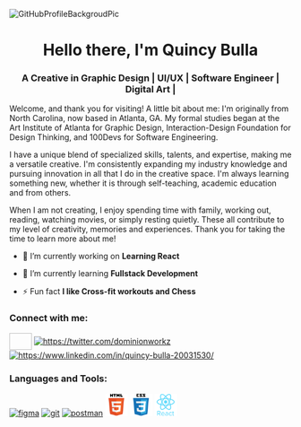 ![GitHubProfileBackgroudPic](https://github.com/dominionworkz/dominionworkz/assets/37887069/ead12e4d-20e9-45f5-8521-a8e8ed51140b)

<h1 align="center">Hello there, I'm Quincy Bulla</h1>
<h3 align="center">A Creative in Graphic Design | UI/UX | Software Engineer | Digital Art |</h3>

<p>Welcome, and thank you for visiting! A little bit about me: I'm originally from North Carolina, now based in Atlanta, GA. My formal studies began at the Art Institute of Atlanta for Graphic Design, Interaction-Design Foundation for Design Thinking, and 100Devs for Software Engineering.

I have a unique blend of specialized skills, talents, and expertise, making me a versatile creative. I'm consistently expanding my industry knowledge and pursuing innovation in all that I do in the creative space. I'm always learning something new, whether it is through self-teaching, academic education and from others.

When I am not creating, I enjoy spending time with family, working out, reading, watching movies, or simply resting quietly. These all contribute to my level of creativity, memories and experiences. Thank you for taking the time to learn more about me! </p>

- 🔭 I’m currently working on **Learning React**

- 🌱 I’m currently learning **Fullstack Development**

- ⚡ Fun fact **I like Cross-fit workouts and Chess**

<h3 align="left">Connect with me:</h3>
<p align="left">
<a href="https://www.dominionworkz.com/" target="blank"><img align="center" height="30" width="40"/></a>
<a href="https://twitter.com/dominionworkz" target="blank"><img align="center" src="https://raw.githubusercontent.com/rahuldkjain/github-profile-readme-generator/master/src/images/icons/Social/twitter.svg" alt="https://twitter.com/dominionworkz" height="30" width="40"/></a>
<a href="https://www.linkedin.com/in/quincy-bulla-20031530/" target="blank"><img align="center" src="https://raw.githubusercontent.com/rahuldkjain/github-profile-readme-generator/master/src/images/icons/Social/linked-in-alt.svg" alt="https://www.linkedin.com/in/quincy-bulla-20031530/" height="30" width="40" /></a>
</p>
<h3 align="left">Languages and Tools:</h3>
<p align="left">
<a href="https://www.figma.com/" target="_blank" rel="noreferrer"><img src="https://www.vectorlogo.zone/logos/figma/figma-icon.svg" alt="figma" width="40" height="40"/></a>
<a href="https://git-scm.com/" target="_blank" rel="noreferrer"><img src="https://www.vectorlogo.zone/logos/git-scm/git-scm-icon.svg" alt="git" width="40" height="40"/></a>
<a href="https://postman.com" target="_blank" rel="noreferrer"><img src="https://www.vectorlogo.zone/logos/getpostman/getpostman-icon.svg" alt="postman" width="40" height="40"/></a>
<a href="https://www.w3.org/html/" target="_blank" rel="noreferrer"><img src="https://raw.githubusercontent.com/devicons/devicon/master/icons/html5/html5-original-wordmark.svg" alt="html5" width="40" height="40"/></a>
<a href="https://www.w3schools.com/css/" target="_blank" rel="noreferrer"><img src="https://raw.githubusercontent.com/devicons/devicon/master/icons/css3/css3-original-wordmark.svg" alt="css3" width="40" height="40"/></a>
<a href="https://reactjs.org/" target="_blank" rel="noreferrer"><img src="https://raw.githubusercontent.com/devicons/devicon/master/icons/react/react-original-wordmark.svg" alt="react" width="40" height="40"/></a>
</p>
